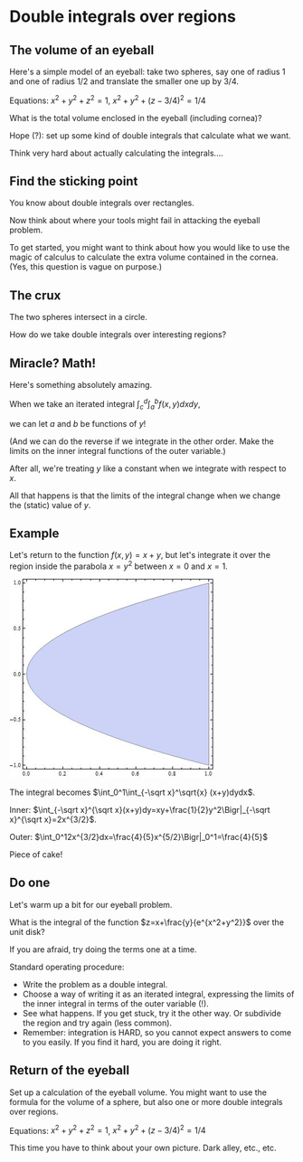 Double integrals over regions
=============================

The volume of an eyeball
------------------------

Here's a simple model of an eyeball: take two spheres, say one of radius
$1$ and one of radius $1/2$ and translate the smaller one up by
$3/4$.

Equations: $x^2+y^2+z^2=1$, $x^2+y^2+(z-3/4)^2=1/4$

What is the total volume enclosed in the eyeball (including cornea)?

Hope (?): set up some kind of double integrals that calculate what we
want.

Think very hard about actually calculating the integrals....

Find the sticking point
-----------------------

You know about double integrals over rectangles.

Now think about where your tools might fail in attacking the eyeball
problem.

To get started, you might want to think about how you would like to use
the magic of calculus to calculate the extra volume contained in the
cornea. (Yes, this question is vague on purpose.)

The crux
--------

The two spheres intersect in a circle.

How do we take double integrals over interesting regions?

Miracle? Math!
--------------

Here's something absolutely amazing.

When we take an iterated integral $\int_c^d\int_a^bf(x,y)dxdy$,

we can let $a$ and $b$ be functions of $y$!

(And we can do the reverse if we integrate in the other order. Make the
limits on the inner integral functions of the outer variable.)

After all, we're treating $y$ like a constant when we integrate with
respect to $x$.

All that happens is that the limits of the integral change when we
change the (static) value of $y$.

Example
-------

Let's return to the function $f(x,y)=x+y$, but let's integrate it over
the region inside the parabola $x=y^2$ between $x=0$ and $x=1$.

![](media/region.jpg)

The integral becomes $\int_0^1\int_{-\sqrt x}^\sqrt{x}
(x+y)dydx$.

Inner: $\int_{-\sqrt x}^{\sqrt
x}(x+y)dy=xy+\frac{1}{2}y^2\Bigr|_{-\sqrt x}^{\sqrt
x}=2x^{3/2}$.

Outer:
$\int_0^12x^{3/2}dx=\frac{4}{5}x^{5/2}\Bigr|_0^1=\frac{4}{5}$

Piece of cake!

Do one
------

Let's warm up a bit for our eyeball problem.

What is the integral of the function $z=x+\frac{y}{e^{x^2+y^2}}$
over the unit disk?

If you are afraid, try doing the terms one at a time.

Standard operating procedure:

-   Write the problem as a double integral.
-   Choose a way of writing it as an iterated integral, expressing the
    limits of the inner integral in terms of the outer variable (!).
-   See what happens. If you get stuck, try it the other way. Or
    subdivide the region and try again (less common).
-   Remember: integration is HARD, so you cannot expect answers to come
    to you easily. If you find it hard, you are doing it right.

Return of the eyeball
---------------------

Set up a calculation of the eyeball volume. You might want to use the
formula for the volume of a sphere, but also one or more double
integrals over regions.

Equations: $x^2+y^2+z^2=1$, $x^2+y^2+(z-3/4)^2=1/4$

This time you have to think about your own picture. Dark alley, etc.,
etc.
